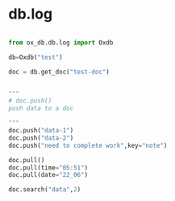 # db.log

```py

from ox_db.db.log import Oxdb

db=Oxdb("test")

doc = db.get_doc("test-doc")
```

```py

"""
# doc.push()
push data to a doc

"""
doc.push("data-1")
doc.push("data-2")
doc.push("need to complete work",key="note")
```

```py
doc.pull()
doc.pull(time="05:51")
doc.pull(date="22_06")
```

```py
doc.search("data",2)
```
